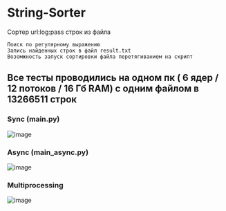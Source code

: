 # String-Sorter
Сортер url:log:pass строк из файла

    Поиск по регулярному выражению
    Запись найденных строк в файл result.txt
    Возомжность запуск сортировки файла перетягиванием на скрипт


## Все тесты проводились на одном пк ( 6 ядер / 12 потоков / 16 Гб RAM) с одним файлом в 13266511 строк

### Sync (main.py)
![image](https://github.com/Underneach/String-Sorter/assets/137613889/c449dd73-bfad-4d7e-907d-35c0bbf39dbf)

### Async (main_async.py)
![image](https://github.com/Underneach/String-Sorter/assets/137613889/a11b78ef-9763-4402-a653-d1bb8145188b)

### Multiprocessing
![image](https://github.com/Underneach/String-Sorter/assets/137613889/f4a17206-6fcd-4632-8b1c-a31726aa6314)
